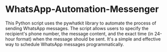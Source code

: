# WhatsApp-Automation-Messenger
This Python script uses the pywhatkit library to automate the process of sending WhatsApp messages. The script allows users to specify the recipient's phone number, the message content, and the exact time (in 24-hour format) when the message should be sent. It's a simple and effective way to schedule WhatsApp messages programmatically.
